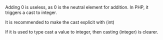 Adding 0 is useless, as 0 is the neutral element for addition. In PHP, it triggers a cast to integer. 

It is recommended to make the cast explicit with (int) 

<?php

// Explicit cast
$a = (int) foo();

// Useless addition
$a = foo() + 0;
$a = 0 + foo();

// Also works with minus
$b = 0 - $c; // drop the 0, but keep the minus
$b = $c - 0; // drop the 0 and the minus

$a += 0;
$a -= 0;

?>

If it is used to type cast a value to integer, then casting (integer) is clearer. 
